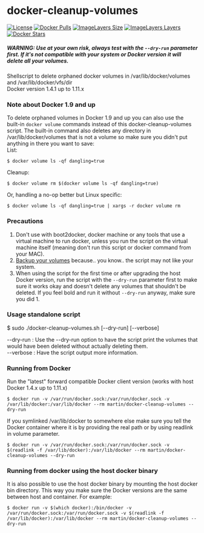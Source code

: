 docker-cleanup-volumes
======================

[![License](https://img.shields.io/badge/license-MIT-blue.svg)](https://raw.githubusercontent.com/chadoe/docker-cleanup-volumes/master/LICENSE)
[![Docker Pulls](https://img.shields.io/docker/pulls/martin/docker-cleanup-volumes.svg)](https://hub.docker.com/r/martin/docker-cleanup-volumes/)
[![ImageLayers Size](https://img.shields.io/imagelayers/image-size/martin/docker-cleanup-volumes/latest.svg)](https://hub.docker.com/r/martin/docker-cleanup-volumes/)
[![ImageLayers Layers](https://img.shields.io/imagelayers/layers/martin/docker-cleanup-volumes/latest.svg)](https://hub.docker.com/r/martin/docker-cleanup-volumes/)
[![Docker Stars](https://img.shields.io/docker/stars/martin/docker-cleanup-volumes.svg)](https://hub.docker.com/r/martin/docker-cleanup-volumes/)

##### WARNING: Use at your own risk, always test with the `--dry-run` parameter first. If it's not compatible with your system or Docker version it *will* delete all your volumes.

Shellscript to delete orphaned docker volumes in /var/lib/docker/volumes and /var/lib/docker/vfs/dir  
Docker version 1.4.1 up to 1.11.x

### Note about Docker 1.9 and up
To delete orphaned volumes in Docker 1.9 and up you can also use the built-in `docker volume` commands instead of this docker-cleanup-volumes script. The built-in command also deletes any directory in /var/lib/docker/volumes that is not a volume so make sure you didn't put anything in there you want to save:  
List:
```
$ docker volume ls -qf dangling=true
```

Cleanup:
```
$ docker volume rm $(docker volume ls -qf dangling=true)
```
Or, handling a no-op better but Linux specific:
```
$ docker volume ls -qf dangling=true | xargs -r docker volume rm
```

### Precautions
1. Don't use with boot2docker, docker machine or any tools that use a virtual machine to run docker, unless you run the script on the virtual machine itself (meaning don't run this script or docker command from your MAC).
2. [Backup your volumes](https://docs.docker.com/userguide/dockervolumes/#backup-restore-or-migrate-data-volumes "Docker Docs") because.. you know.. the script may not like your system.
3. When using the script for the first time or after upgrading the host Docker version, run the script with the `--dry-run` parameter first to make sure it works okay and doesn't delete any volumes that shouldn't be deleted. If you feel bold and run it without `--dry-run` anyway, make sure you did 1.

### Usage standalone script
$ sudo ./docker-cleanup-volumes.sh [--dry-run] [--verbose]

--dry-run : Use the --dry-run option to have the script print the volumes that would have been deleted without actually deleting them.  
--verbose : Have the script output more information.  

### Running from Docker
Run the "latest" forward compatible Docker client version (works with host Docker 1.4.x up to 1.11.x)
```
$ docker run -v /var/run/docker.sock:/var/run/docker.sock -v /var/lib/docker:/var/lib/docker --rm martin/docker-cleanup-volumes --dry-run
```

If you symlinked /var/lib/docker to somewhere else make sure you tell the Docker container where it is by providing the real path or by using readlink in volume parameter.
```
$ docker run -v /var/run/docker.sock:/var/run/docker.sock -v $(readlink -f /var/lib/docker):/var/lib/docker --rm martin/docker-cleanup-volumes --dry-run
```

### Running from docker using the host docker binary
It is also possible to use the host docker binary by mounting the host docker bin directory. This way you make sure the Docker versions are the same between host and container. For example:
```
$ docker run -v $(which docker):/bin/docker -v /var/run/docker.sock:/var/run/docker.sock -v $(readlink -f /var/lib/docker):/var/lib/docker --rm martin/docker-cleanup-volumes --dry-run
```
